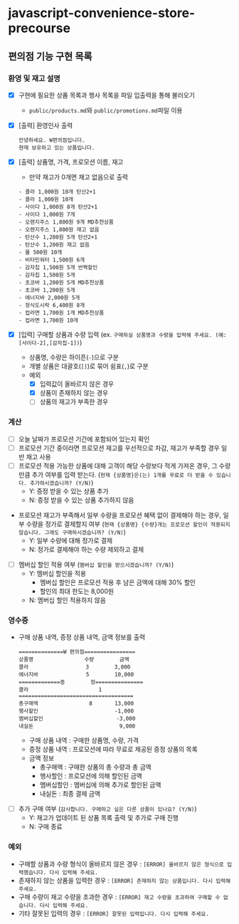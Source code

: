 # javascript-convenience-store-precourse

## 편의점 기능 구현 목록

### 환영 및 재고 설명

- [x] 구현에 필요한 상품 목록과 행사 목록을 파일 입출력을 통해 불러오기
  - `public/products.md`와 `public/promotions.md`파일 이용
- [x] [출력] 환영인사 출력
  ```
  안녕하세요. W편의점입니다.
  현재 보유하고 있는 상품입니다.
  ```
- [x] [출력] 상품명, 가격, 프로모션 이름, 재고

  - 만약 재고가 0개면 재고 없음으로 출력

  ```
  - 콜라 1,000원 10개 탄산2+1
  - 콜라 1,000원 10개
  - 사이다 1,000원 8개 탄산2+1
  - 사이다 1,000원 7개
  - 오렌지주스 1,800원 9개 MD추천상품
  - 오렌지주스 1,800원 재고 없음
  - 탄산수 1,200원 5개 탄산2+1
  - 탄산수 1,200원 재고 없음
  - 물 500원 10개
  - 비타민워터 1,500원 6개
  - 감자칩 1,500원 5개 반짝할인
  - 감자칩 1,500원 5개
  - 초코바 1,200원 5개 MD추천상품
  - 초코바 1,200원 5개
  - 에너지바 2,000원 5개
  - 정식도시락 6,400원 8개
  - 컵라면 1,700원 1개 MD추천상품
  - 컵라면 1,700원 10개
  ```

- [x] [입력] 구매할 상품과 수량 입력 (ex. `구매하실 상품명과 수량을 입력해 주세요. (예: [사이다-2],[감자칩-1])`)
  - 상품명, 수량은 하이픈(`-`)으로 구분
  - 개별 상품은 대괄호(`[]`)로 묶어 쉼표(`,`)로 구분
  - 예외
    - [x] 입력값이 올바르지 않은 경우
    - [x] 상품이 존재하지 않는 경우
    - [ ] 상품의 재고가 부족한 경우

### 계산

- [ ] 오늘 날짜가 프로모션 기간에 포함되어 있는지 확인
- [ ] 프로모션 기간 중이라면 프로모션 재고를 우선적으로 차감, 재고가 부족할 경우 일반 재고 사용
- [ ] 프로모션 적용 가능한 상품에 대해 고객이 해당 수량보다 적게 가져온 경우, 그 수량만큼 추가 여부를 입력 받는다. (`현재 {상품명}은(는) 1개를 무료로 더 받을 수 있습니다. 추가하시겠습니까? (Y/N)`)
  - Y: 증정 받을 수 있는 상품 추가
  - N: 증정 받을 수 있는 상품 추가하지 않음
- 프로모션 재고가 부족해서 일부 수량을 프로모션 혜택 없이 결제해야 하는 경우, 일부 수량을 정가로 결제할지 여부 (`현재 {상품명} {수량}개는 프로모션 할인이 적용되지 않습니다. 그래도 구매하시겠습니까? (Y/N)`)
  - Y: 일부 수량에 대해 정가로 결제
  - N: 정가로 결제해야 하는 수량 제외하고 결제
- [ ] 멤버십 할인 적용 여부 (`멤버십 할인을 받으시겠습니까? (Y/N)`)
  - Y: 멤버십 할인을 적용
    - 멤버십 할인은 프로모션 적용 후 남은 금액에 대해 30% 할인
    - 할인의 최대 한도는 8,000원
  - N: 멤버십 할인 적용하지 않음

### 영수증

- 구매 상품 내역, 증정 상품 내역, 금액 정보를 출력
  ```
  ==============W 편의점================
  상품명                수량        금액
  콜라                  3        3,000
  에너지바               5        10,000
  =============증	    정===============
  콜라		              1
  ====================================
  총구매액                8       13,000
  행사할인                        -1,000
  멤버십할인                       -3,000
  내실돈                           9,000
  ```
  - 구매 상품 내역 : 구매한 상품명, 수량, 가격
  - 증정 상품 내역 : 프로모션에 따라 무료로 제공된 증정 상품의 목록
  - 금액 정보
    - 총구매액 : 구매한 상품의 총 수량과 총 금액
    - 행사할인 : 프로모션에 의해 할인된 금액
    - 멤버십할인 : 멤버십에 의해 추가로 할인된 금액
    - 내실돈 : 최종 결제 금액
- [ ] 추가 구매 여부 (`감사합니다. 구매하고 싶은 다른 상품이 있나요? (Y/N)`)
  - Y: 재고가 업데이트 된 상품 목록 출력 및 추가로 구매 진행
  - N: 구매 종료

### 예외

- 구매할 상품과 수량 형식이 올바르지 않은 경우 : `[ERROR] 올바르지 않은 형식으로 입력했습니다. 다시 입력해 주세요.`
- 존재하지 않는 상품을 입력한 경우 : `[ERROR] 존재하지 않는 상품입니다. 다시 입력해 주세요.`
- 구매 수량이 재고 수량을 초과한 경우 : `[ERROR] 재고 수량을 초과하여 구매할 수 없습니다. 다시 입력해 주세요.`
- 기타 잘못된 입력의 경우 : `[ERROR] 잘못된 입력입니다. 다시 입력해 주세요.`
